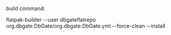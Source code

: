 build command:

flatpak-builder --user dbgateflatrepo org.dbgate.DbGate/org.dbgate.DbGate.yml --force-clean --install
